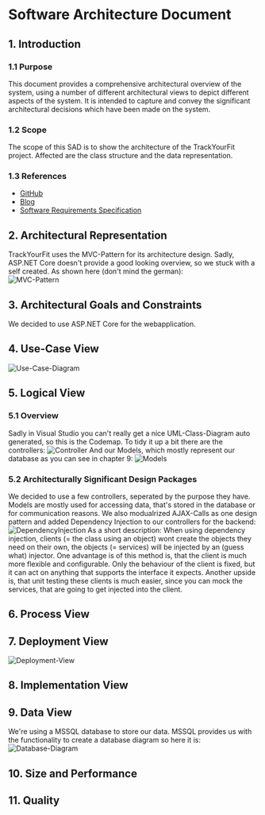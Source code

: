 # Software Architecture Document


## 1. Introduction 
### 1.1 Purpose
This document provides a comprehensive architectural overview of the system, 
using a number of different architectural views to depict different aspects of the system. 
It is intended to capture and convey the significant architectural decisions which have been made on the system.

### 1.2 Scope
The scope of this SAD is to show the architecture of the TrackYourFit project. Affected are the class structure and the data representation.

### 1.3 References
- [GitHub](https://github.com/tobi4321/TrackYourFit)
- [Blog](https://trackyourfit.wordpress.com/)
- [Software Requirements Specification](https://github.com/tobi4321/TrackYourFit/blob/master/Projectmanagement/SRS.md)

## 2. Architectural Representation
TrackYourFit uses the MVC-Pattern for its architecture design.
Sadly, ASP.NET Core doesn't provide a good looking overview, so we stuck with a self created. As shown here (don't mind the german):  
![MVC-Pattern](./MVC-Pattern.png)

## 3. Architectural Goals and Constraints 
We decided to use ASP.NET Core for the webapplication.

## 4. Use-Case View 
![Use-Case-Diagram](../Projectmanagement/UseCaseDiagram.jpg)

## 5. Logical View
### 5.1 Overview
Sadly in Visual Studio you can't really get a nice UML-Class-Diagram auto generated, so this is the Codemap.
To tidy it up a bit there are the controllers:
![Controller](./ClassDiagrams%26DB/CodeMap_Controller.PNG)
And our Models, which mostly represent our database as you can see in chapter 9:
![Models](./ClassDiagrams%26DB/CodeMap_Models.PNG)
### 5.2 Architecturally Significant Design Packages
We decided to use a few controllers, seperated by the purpose they have. Models are mostly used for accessing data, that's stored in the database or for communication reasons.
We also modualrized AJAX-Calls as one design pattern and added Dependency Injection to our controllers for the backend:\
![DependencyInjection](./ClassDiagrams%26DB/dependencyinjection.png)
As a short description: When using dependency injection, clients (= the class using an object) wont create the objects they need on their own, the objects (= services) will be injected by an (guess what) injector. One advantage is of this method is, that the client is much more flexible and configurable. Only the behaviour of the client is fixed, but it can act on anything that supports the interface it expects. Another upside is, that unit testing these clients is much easier, since you can mock the services, that are going to get injected into the client.
## 6. Process View

## 7. Deployment View
![Deployment-View](./Deployment-View.jpg)

## 8. Implementation View

## 9. Data View
We're using a MSSQL database to store our data. 
MSSQL provides us with the functionality to create a database diagram so here it is:
![Database-Diagram](./ClassDiagrams%26DB/DB_Diagram.PNG)
## 10. Size and Performance

## 11. Quality
